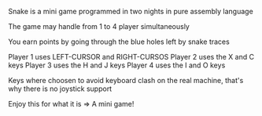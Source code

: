 
Snake is a mini game programmed in two nights in pure assembly language

The game may handle from 1 to 4 player simultaneously

You earn points by going through the blue holes left by snake traces

Player 1 uses LEFT-CURSOR and RIGHT-CURSOS
Player 2 uses the X and C keys
Player 3 uses the H and J keys
Player 4 uses the I and O keys

Keys where choosen to avoid keyboard clash on the real machine, that's why there is no joystick support

Enjoy this for what it is => A mini game!

